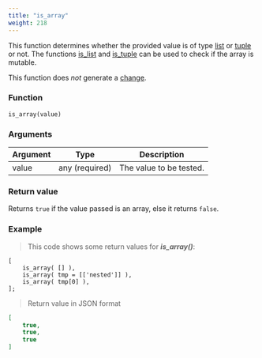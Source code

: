 ```yaml
---
title: "is_array"
weight: 218
---
```


This function determines whether the provided value is of type [list](../../../data-types/list) or [tuple](../../../data-types/tuple) or not. The functions [is_list](../../../collection-api/is/is_list) and
[is_tuple](../../../collection-api/is/is_tuple) can be used to check if the array is mutable.

This function does *not* generate a [change](../../../overview/changes).

### Function

`is_array(value)`

### Arguments

Argument | Type | Description
-------- | ---- | -----------
value | any (required) | The value to be tested.

### Return value

Returns `true` if the value passed is an array, else it returns `false`.

### Example

> This code shows some return values for ***is_array()***:

```thingsdb,json_response
[
    is_array( [] ),
    is_array( tmp = [['nested']] ),
    is_array( tmp[0] ),
];
```

> Return value in JSON format

```json
[
    true,
    true,
    true
]
```
